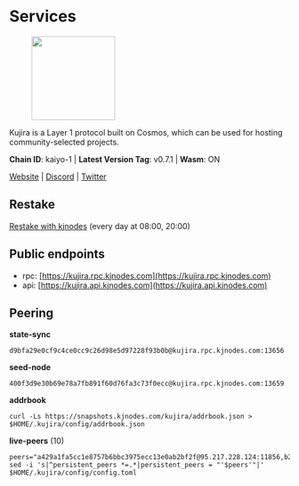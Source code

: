 # Services

<figure><img src="https://raw.githubusercontent.com/kj89/testnet_manuals/main/pingpub/logos/kujira.png" width="150" alt=""><figcaption></figcaption></figure>

Kujira is a Layer 1 protocol built on Cosmos, which can be used for  hosting community-selected projects.

**Chain ID**: kaiyo-1 | **Latest Version Tag**: v0.7.1 | **Wasm**: ON

[Website](https://kujira.app) | [Discord](https://discord.gg/teamkujira) | [Twitter](https://twitter.com/TeamKujira)

## Restake

[Restake with kjnodes](https://restake.app/kujira/kujiravaloper1tnuqj73jfn3724lqz34c27tuv80nv336sadqym) (every day at 08:00, 20:00)
## Public endpoints

* rpc: [https://kujira.rpc.kjnodes.com](https://kujira.rpc.kjnodes.com)
* api: [https://kujira.api.kjnodes.com](https://kujira.api.kjnodes.com)

## Peering

**state-sync**

```
d9bfa29e0cf9c4ce0cc9c26d98e5d97228f93b0b@kujira.rpc.kjnodes.com:13656
```

**seed-node**

```
400f3d9e30b69e78a7fb891f60d76fa3c73f0ecc@kujira.rpc.kjnodes.com:13659
```

**addrbook**
```
curl -Ls https://snapshots.kjnodes.com/kujira/addrbook.json > $HOME/.kujira/config/addrbook.json
```

**live-peers** (10)
```
peers="a429a1fa5cc1e8757b6bbc3975ecc13e0ab2bf2f@95.217.228.124:11856,b212d5740b2e11e54f56b072dc13b6134650cfb5@169.155.169.213:26656,a7d96dc929824613315dcc1c90fee119f28cc51f@134.65.193.158:26656,2840e88816e487a096cca323bc779ad98187e3e4@5.9.72.212:26656,3a7733d4b670a672db326bd6e5f8ae37e14a3dbd@138.201.226.227:26656,177872437b2a31ebb0fb740ba5bd32b0be99e280@5.79.74.229:31095,f6d0d3ac0c748a343368705c37cf51140a95929b@146.59.81.204:36656,d9bfa29e0cf9c4ce0cc9c26d98e5d97228f93b0b@65.109.88.38:13656,ccffabe81f2de8a81e171f93fe1209392bf9993f@65.108.234.59:26656,01cf570d3b08fdb5fe2f307cb485de7a35a3af23@135.148.55.229:11856"
sed -i 's|^persistent_peers *=.*|persistent_peers = "'$peers'"|' $HOME/.kujira/config/config.toml
```
